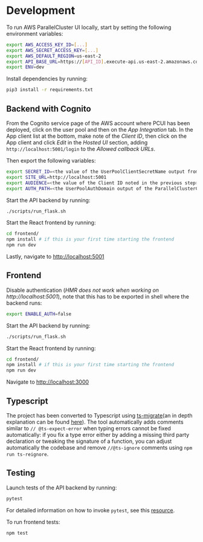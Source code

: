 # Development

To run AWS ParallelCluster UI locally, start by setting the following environment variables:

```bash
export AWS_ACCESS_KEY_ID=[...]
export AWS_SECRET_ACCESS_KEY=[...]
export AWS_DEFAULT_REGION=us-east-2
export API_BASE_URL=https://[API_ID].execute-api.us-east-2.amazonaws.com/prod  # get this from ParallelClusterApi stack outputs
export ENV=dev
```

Install dependencies by running:

```bash
pip3 install -r requirements.txt
```

## Backend with Cognito
From the Cognito service page of the AWS account where PCUI has been deployed, click on the user pool
and then on the *App Integration* tab. In the App client list at the bottom, make note of the *Client ID*, then
click on the App client and click *Edit* in the *Hosted UI* section, adding `http://localhost:5001/login` to the
*Allowed callback URLs*.

Then export the following variables:

```bash
export SECRET_ID=<the value of the UserPoolClientSecretName output from the PclusterManagerCognito stack>
export SITE_URL=http://localhost:5001
export AUDIENCE=<the value of the Client ID noted in the previous step>
export AUTH_PATH=<the UserPoolAuthDomain output of the ParallelClusterCognito nested stack>
```

Start the API backend by running:

```bash
./scripts/run_flask.sh
```

Start the React frontend by running:

```bash
cd frontend/
npm install # if this is your first time starting the frontend
npm run dev
```

Lastly, navigate to [http://localhost:5001](http://localhost:5001)

## Frontend
Disable authentication (*HMR does not work when working on http://localhost:5001*), note that this has to be exported in shell where the backend runs:

```bash
export ENABLE_AUTH=false
```

Start the API backend by running:

```bash
./scripts/run_flask.sh
```

Start the React frontend by running:

```bash
cd frontend/
npm install # if this is your first time starting the frontend
npm run dev
```

Navigate to [http://localhost:3000](http://localhost:3000)

## Typescript
The project has been converted to Typescript using [ts-migrate](https://github.com/airbnb/ts-migrate/tree/master/packages/ts-migrate)(an in depth explanation can be found [here](https://medium.com/airbnb-engineering/ts-migrate-a-tool-for-migrating-to-typescript-at-scale-cd23bfeb5cc)).
The tool automatically adds comments similar to `// @ts-expect-error` when typing errors cannot be fixed automatically: if you fix a type error either by adding a missing third party declaration or tweaking the signature of a function, you can adjust automatically the codebase and remove `//@ts-ignore` comments using `npm run ts-reignore`.

## Testing

Launch tests of the API backend by running:

```bash
pytest
```
For detailed information on how to invoke `pytest`, see this [resource](https://docs.pytest.org/en/7.1.x/how-to/usage.html).

To run frontend tests:
```
npm test
```
